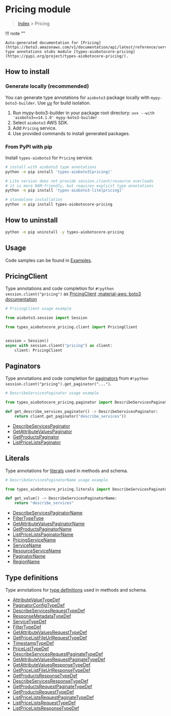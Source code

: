 # Pricing module

> [Index](../README.md) > Pricing


!!! note ""

    Auto-generated documentation for [Pricing](https://boto3.amazonaws.com/v1/documentation/api/latest/reference/services/pricing.html#pricing)
    type annotations stubs module [types-aiobotocore-pricing](https://pypi.org/project/types-aiobotocore-pricing/).

## How to install

### Generate locally (recommended)

You can generate type annotations for `aioboto3` package locally with `mypy-boto3-builder`.
Use [uv](https://docs.astral.sh/uv/getting-started/installation/) for build isolation.

1. Run mypy-boto3-builder in your package root directory: `uvx --with 'aioboto3==14.1.0' mypy-boto3-builder`
1. Select `aioboto3` AWS SDK.
1. Add `Pricing` service.
1. Use provided commands to install generated packages.



### From PyPI with pip

Install `types-aioboto3` for `Pricing` service.

```bash
# install with aioboto3 type annotations
python -m pip install 'types-aioboto3[pricing]'

# Lite version does not provide session.client/resource overloads
# it is more RAM-friendly, but requires explicit type annotations
python -m pip install 'types-aioboto3-lite[pricing]'

# standalone installation
python -m pip install types-aiobotocore-pricing
```



## How to uninstall

```bash
python -m pip uninstall -y types-aiobotocore-pricing
```

## Usage

Code samples can be found in [Examples](./usage.md).

## PricingClient

Type annotations and code completion for  `#!python session.client("pricing")` as [PricingClient](./client.md)
[:material-aws: boto3 documentation](https://boto3.amazonaws.com/v1/documentation/api/latest/reference/services/pricing.html#Pricing.Client)

```python
# PricingClient usage example

from aioboto3.session import Session

from types_aiobotocore_pricing.client import PricingClient


session = Session()
async with session.client("pricing") as client:
    client: PricingClient
```


## Paginators

Type annotations and code completion for
[paginators](./paginators.md)
from `#!python session.client("pricing").get_paginator("...")`.

```python
# DescribeServicesPaginator usage example

from types_aiobotocore_pricing.paginator import DescribeServicesPaginator

def get_describe_services_paginator() -> DescribeServicesPaginator:
    return client.get_paginator("describe_services"))
```

- [DescribeServicesPaginator](./paginators.md#describeservicespaginator)
- [GetAttributeValuesPaginator](./paginators.md#getattributevaluespaginator)
- [GetProductsPaginator](./paginators.md#getproductspaginator)
- [ListPriceListsPaginator](./paginators.md#listpricelistspaginator)








## Literals

Type annotations for [literals](./literals.md) used in methods and schema.

```python
# DescribeServicesPaginatorName usage example

from types_aiobotocore_pricing.literals import DescribeServicesPaginatorName

def get_value() -> DescribeServicesPaginatorName:
    return "describe_services"
```

- [DescribeServicesPaginatorName](./literals.md#describeservicespaginatorname)
- [FilterTypeType](./literals.md#filtertypetype)
- [GetAttributeValuesPaginatorName](./literals.md#getattributevaluespaginatorname)
- [GetProductsPaginatorName](./literals.md#getproductspaginatorname)
- [ListPriceListsPaginatorName](./literals.md#listpricelistspaginatorname)
- [PricingServiceName](./literals.md#pricingservicename)
- [ServiceName](./literals.md#servicename)
- [ResourceServiceName](./literals.md#resourceservicename)
- [PaginatorName](./literals.md#paginatorname)
- [RegionName](./literals.md#regionname)




## Type definitions

Type annotations for [type definitions](./type_defs.md) used in methods and schema.

- [AttributeValueTypeDef](./type_defs.md#attributevaluetypedef)
- [PaginatorConfigTypeDef](./type_defs.md#paginatorconfigtypedef)
- [DescribeServicesRequestTypeDef](./type_defs.md#describeservicesrequesttypedef)
- [ResponseMetadataTypeDef](./type_defs.md#responsemetadatatypedef)
- [ServiceTypeDef](./type_defs.md#servicetypedef)
- [FilterTypeDef](./type_defs.md#filtertypedef)
- [GetAttributeValuesRequestTypeDef](./type_defs.md#getattributevaluesrequesttypedef)
- [GetPriceListFileUrlRequestTypeDef](./type_defs.md#getpricelistfileurlrequesttypedef)
- [TimestampTypeDef](./type_defs.md#timestamptypedef)
- [PriceListTypeDef](./type_defs.md#pricelisttypedef)
- [DescribeServicesRequestPaginateTypeDef](./type_defs.md#describeservicesrequestpaginatetypedef)
- [GetAttributeValuesRequestPaginateTypeDef](./type_defs.md#getattributevaluesrequestpaginatetypedef)
- [GetAttributeValuesResponseTypeDef](./type_defs.md#getattributevaluesresponsetypedef)
- [GetPriceListFileUrlResponseTypeDef](./type_defs.md#getpricelistfileurlresponsetypedef)
- [GetProductsResponseTypeDef](./type_defs.md#getproductsresponsetypedef)
- [DescribeServicesResponseTypeDef](./type_defs.md#describeservicesresponsetypedef)
- [GetProductsRequestPaginateTypeDef](./type_defs.md#getproductsrequestpaginatetypedef)
- [GetProductsRequestTypeDef](./type_defs.md#getproductsrequesttypedef)
- [ListPriceListsRequestPaginateTypeDef](./type_defs.md#listpricelistsrequestpaginatetypedef)
- [ListPriceListsRequestTypeDef](./type_defs.md#listpricelistsrequesttypedef)
- [ListPriceListsResponseTypeDef](./type_defs.md#listpricelistsresponsetypedef)

